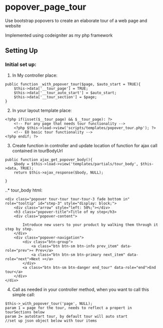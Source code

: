 # popover_page_tour
Use bootstrap popovers to create an elaborate tour of a web page and website

Implemented using codeigniter as my php framework




## Setting Up
### Initial set up:
1. In My controller place:
```
public function _with_popover_tour($page, $auto_start = TRUE){
    $this->data['__tour_page'] = TRUE;
    $this->data['__tour_auto_start'] = $auto_start;
    $this->data['__tour_section'] = $page;
}
```
2. In your layout template place:
```
<?php if(isset($__tour_page) && $__tour_page): ?>
    <!-- For any page that needs tour functionality -->
    <?php $this->load->view('scripts/templates/popover_tour.php'); ?>
    <!-- EO basic tour functionality -->
<?php endif; ?>
```
3. Create function in controller and update location of function for ajax call contained in tourBodyUrl
```
public function ajax_get_popover_body(){
    $body = $this->load->view('templates/partials/tour_body', $this->data, TRUE);
    return $this->ajax_response($body, NULL);
    
} 
```
..* tour_body html:
```
<div class="popover tour-tour tour-tour-3 fade bottom in" role="tooltip" id="step-3" style="display: block;"> 
    <div class="arrow" style="left: 50%;"></div> 
    <h3 class="popover-title">Title of my step</h3> 
    <div class="popover-content">
        
        Introduce new users to your product by walking them through it step by step.
    </div> 
    <div class="popover-navigation"> 
        <div class="btn-group"> 
            <a class="btn btn-sm btn-info prev_item" data-role="prev">« Prev</a> 
            <a class="btn btn-sm btn-primary next_item" data-role="next">Next »</a>  
        </div> 
        <a class="btn btn-sm btn-danger end_tour" data-role="end">End tour</a> 
    </div> 
</div>
```
4. Call as needed
in your controller method, when you want to call this simple call:
```
$this->_with_popover_tour('page', NULL);
param 1 = page for the tour, needs to reflect a propert in tourSections below
param 2= autoStart tour, by default tour will auto start
//set up json object below with tour items
```

